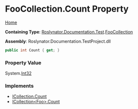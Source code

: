 <a name="_Top"></a>

# FooCollection\.Count Property

[Home](../../../../../README.md#_Top)

**Containing Type**: [Roslynator.Documentation.Test](../../README.md#_Top)\.[FooCollection](../README.md#_Top)

**Assembly**: Roslynator\.Documentation\.TestProject\.dll

```csharp
public int Count { get; }
```

### Property Value

System\.[Int32](https://docs.microsoft.com/en-us/dotnet/api/system.int32)

### Implements

* [ICollection.Count](https://docs.microsoft.com/en-us/dotnet/api/system.collections.icollection.count)
* [ICollection\<Foo>.Count](https://docs.microsoft.com/en-us/dotnet/api/system.collections.generic.icollection-1.count)
